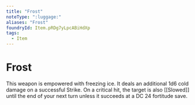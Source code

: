 ```yaml
---
title: "Frost"
noteType: ":luggage:"
aliases: "Frost"
foundryId: Item.pRDg7yLpcABiHdXp
tags:
  - Item
---
```


# Frost

This weapon is empowered with freezing ice. It deals an additional 1d6 cold damage on a successful Strike. On a critical hit, the target is also [[Slowed]] until the end of your next turn unless it succeeds at a DC 24 fortitude save.

